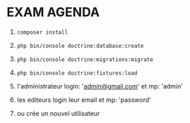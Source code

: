 # EXAM AGENDA 

1. `` composer install ``

2. `` php bin/console doctrine:database:create ``

3. `` php bin/console doctrine:migrations:migrate ``

4. `` php bin/console doctrine:fixtures:load ``

5. l'administrateur login: 'admin@gmail.com' et mp: 'admin'
6. les editeurs login leur email et mp: 'password'
7. ou crée un nouvel utilisateur